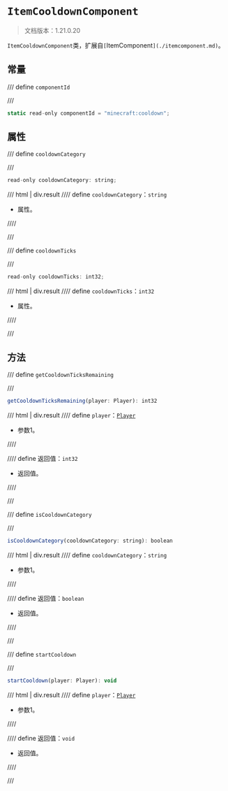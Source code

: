 # `ItemCooldownComponent`

> 文档版本：1.21.0.20

`ItemCooldownComponent`类，扩展自`[`ItemComponent`](./itemcomponent.md)`。

## 常量

/// define
`componentId`


///

```js
static read-only componentId = "minecraft:cooldown";
```


## 属性

/// define
`cooldownCategory`


///

```js
read-only cooldownCategory: string;
```

/// html | div.result
//// define
`cooldownCategory`：`string`

- 属性。


////

///


/// define
`cooldownTicks`


///

```js
read-only cooldownTicks: int32;
```

/// html | div.result
//// define
`cooldownTicks`：`int32`

- 属性。


////

///


## 方法

/// define
`getCooldownTicksRemaining`


///

```js
getCooldownTicksRemaining(player: Player): int32
```

/// html | div.result
//// define
`player`：[`Player`](./player.md)

- 参数1。


////

//// define
返回值：`int32`

- 返回值。


////

///


/// define
`isCooldownCategory`


///

```js
isCooldownCategory(cooldownCategory: string): boolean
```

/// html | div.result
//// define
`cooldownCategory`：`string`

- 参数1。


////

//// define
返回值：`boolean`

- 返回值。


////

///


/// define
`startCooldown`


///

```js
startCooldown(player: Player): void
```

/// html | div.result
//// define
`player`：[`Player`](./player.md)

- 参数1。


////

//// define
返回值：`void`

- 返回值。


////

///

